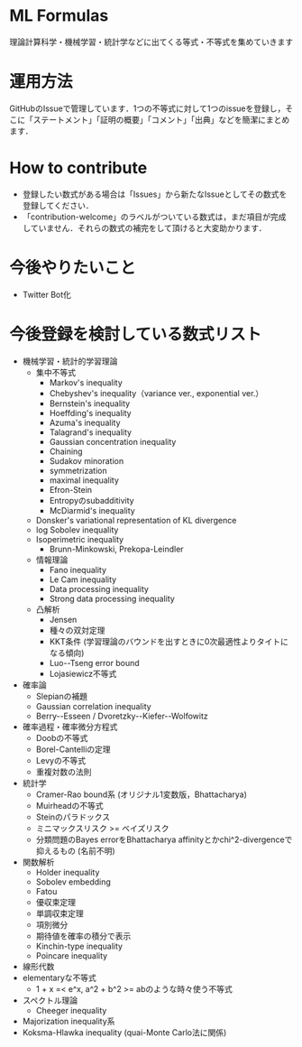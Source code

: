 # ML Formulas
理論計算科学・機械学習・統計学などに出てくる等式・不等式を集めていきます

# 運用方法

GitHubのIssueで管理しています．1つの不等式に対して1つのissueを登録し，そこに「ステートメント」「証明の概要」「コメント」「出典」などを簡潔にまとめます．

# How to contribute

* 登録したい数式がある場合は「Issues」から新たなIssueとしてその数式を登録してください．
* 「contribution-welcome」のラベルがついている数式は，まだ項目が完成していません．それらの数式の補完をして頂けると大変助かります．

# 今後やりたいこと

* Twitter Bot化

# 今後登録を検討している数式リスト

* 機械学習・統計的学習理論
  * 集中不等式
    * Markov's inequality
    * Chebyshev's inequality（variance ver.,  exponential ver.）
    * Bernstein's inequality
    * Hoeffding's inequality
    * Azuma's inequality
    * Talagrand's inequality
    * Gaussian concentration inequality
    * Chaining
    * Sudakov minoration
    * symmetrization
    * maximal inequality
    * Efron-Stein
    * Entropyのsubadditivity
    * McDiarmid's inequality
  * Donsker's variational representation of KL divergence
  * log Sobolev inequality
  * Isoperimetric inequality
    * Brunn-Minkowski, Prekopa-Leindler
  * 情報理論
    * Fano inequality
    * Le Cam inequality
    * Data processing inequality
    * Strong data processing inequality
  * 凸解析
    * Jensen
    * 種々の双対定理
    * KKT条件 (学習理論のバウンドを出すときに0次最適性よりタイトになる傾向)
    * Luo--Tseng error bound
    * Lojasiewicz不等式
* 確率論
  * Slepianの補題
  * Gaussian correlation inequality
  * Berry--Esseen / Dvoretzky--Kiefer--Wolfowitz
* 確率過程・確率微分方程式
  * Doobの不等式
  * Borel-Cantelliの定理
  * Levyの不等式
  * 重複対数の法則
* 統計学
  * Cramer-Rao bound系 (オリジナル1変数版，Bhattacharya)
  * Muirheadの不等式
  * Steinのパラドックス
  * ミニマックスリスク >= ベイズリスク
  * 分類問題のBayes errorをBhattacharya affinityとかchi^2-divergenceで抑えるもの (名前不明)
* 関数解析
  * Holder inequality
  * Sobolev embedding
  * Fatou
  * 優収束定理
  * 単調収束定理
  * 項別微分
  * 期待値を確率の積分で表示
  * Kinchin-type inequality
  * Poincare inequality
* 線形代数
* elementaryな不等式
  * 1 + x =< e^x, a^2 + b^2 >= abのような時々使う不等式
* スペクトル理論
  * Cheeger inequality
* Majorization inequality系
* Koksma-Hlawka inequality (quai-Monte Carlo法に関係)
